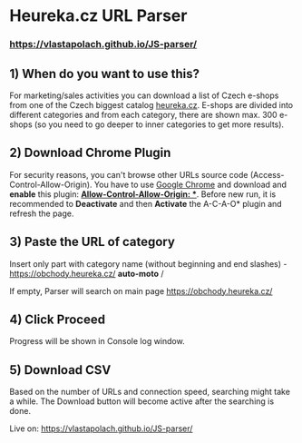 # Heureka.cz URL Parser

### https://vlastapolach.github.io/JS-parser/

## 1) When do you want to use this?
For marketing/sales activities you can download a list of Czech e-shops from one of the Czech biggest catalog [heureka.cz](https://obchody.heureka.cz/). E-shops are divided into different categories and from each category, there are shown max. 300 e-shops (so you need to go deeper to inner categories to get more results).

## 2) Download Chrome Plugin
For security reasons, you can't browse other URLs source code (Access-Control-Allow-Origin). You have to use [Google Chrome](https://www.google.com/chrome/) and download and **enable** this plugin: **[Allow-Control-Allow-Origin: *](https://chrome.google.com/webstore/detail/allow-control-allow-origi/nlfbmbojpeacfghkpbjhddihlkkiljbi)**. Before new run, it is recommended to **Deactivate** and then **Activate** the A-C-A-O* plugin and refresh the page.

## 3) Paste the URL of category
Insert only part with category name (without beginning and end slashes) - https://obchody.heureka.cz/ **auto-moto** /

If empty, Parser will search on main page https://obchody.heureka.cz/

## 4) Click Proceed
Progress will be shown in Console log window.

## 5) Download CSV
Based on the number of URLs and connection speed, searching might take a while. The Download button will become active after the searching is done.

Live on: https://vlastapolach.github.io/JS-parser/
